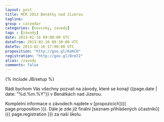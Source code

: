 ```yaml
---
layout: post
title: MČR 2013 Benátky nad Jizerou
tagline: 
group : calendar
categories: [novinky, zavody]
tags : [závody]
date: 2013-02-16 09:00:00 UTC
dateFrom: 2013-02-16 08:30:00 UTC
dateTo: 2013-02-16 17:00:00 UTC
proposition: "http://goo.gl/KoKCH"
registration: "http://goo.gl/Qrm72"
alias: /zavody
comments: false
---
```

{% include JB/setup %}

Rádi bychom Vás všechny pozvali na závody, které se konají {{page.date | date: "%d.%m.%Y"}} v Benátkách nad Jizerou.

Kompletní informace o závodech najdete v [propozicích]({{ page.proposition }}). Dále je zde již finální [seznam přihlášených účastníků]({{ page.registration }}) za naši školu.
